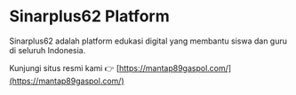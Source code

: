 # Sinarplus62 Platform

Sinarplus62 adalah platform edukasi digital yang membantu siswa dan guru di seluruh Indonesia.

Kunjungi situs resmi kami 👉 [https://mantap89gaspol.com/](https://mantap89gaspol.com/)
